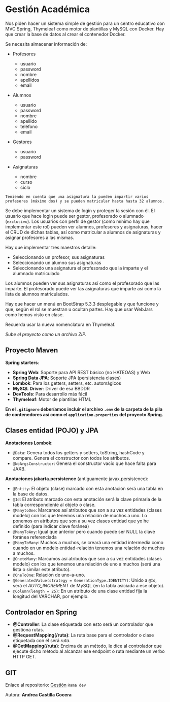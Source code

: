 # Gestión Académica

Nos piden hacer un sistema simple de gestión para un centro educativo con MVC Spring, Thymeleaf como motor de plantillas y MySQL con Docker. Hay que crear la base de datos al crear el contenedor Docker.

Se necesita almacenar información de:

* Profesores 
  * usuario 
  * password
  * nombre
  * apellidos
  * email

* Alumnos 
  * usuario
  * password
  * nombre
  * apellido 
  * teléfono
  * email

* Gestores 
  * usuario 
  * password

* Asignaturas 
  * nombre
  * curso
  * ciclo

`Teniendo en cuenta que una asignatura la pueden impartir varios profesores (máximo dos) y se pueden matricular hasta hasta 32 alumnos.`

Se debe implementar un sistema de login y proteger la sesión con él. El usuario que hace login puede ser gestor, profesorado o alumnado (`exclusivo`). Los usuarios con perfil de gestor (como mínimo hay que implementar este rol) pueden ver alumnos, profesores y asignaturas, hacer el CRUD de dichas tablas, así como matricular a alumnos de asignaturas y asignar profesores a las mismas.

Hay que implementar tres maestros detalle: 
* Seleccionando un profesor, sus asignaturas
* Seleccionando un alumno sus asignaturas
* Seleccionando una asignatura el profesorado que la imparte y el alumnado matriculado

Los alumnos pueden ver sus asignaturas así como el profesorado que las imparte. El profesorado puede ver las asignaturas que imparte así como la lista de alumnos matriculados.

Hay que hacer un menú en BootStrap 5.3.3 desplegable y que funcione y que, según el rol se muestran u ocultan partes. Hay que usar WebJars como hemos visto en clase.

Recuerda usar la nueva nomenclatura en Thymeleaf.

_Sube el proyecto como un archivo ZIP._

## Proyecto Maven

**Spring starters**:
* **Spring Web**: Soporte para API REST básico (no HATEOAS) y Web
* **Spring Data JPA**: Soporte JPA (persistencia clases)
* **Lombok**: Para los getters, setters, etc. automágicos
* **MySQL Driver**: Driver de esa BBDDR
* **DevTools**: Para desarrollo más fácil
* **Thymeleaf**: Motor de plantillas HTML

**En el `.gitignore` deberíamos incluir el archivo `.env` de la carpeta de la pila de contenedores así como el `application.properties` del proyecto Spring.**

## Clases entidad (POJO) y JPA

**Anotaciones Lombok**:

* `@Data`: Genera todos los getters y setters, toString, hashCode y compare. Genera el constructor con todos los atributos.
* `@NoArgsConstructor`: Genera el constructor vacío que hace falta para JAXB.


**Anotaciones jakarta.persistence** (antiguamente javax.persistence):

* `@Entity`: El objeto (clase) marcado con esta anotación será una tabla en la base de datos.
* `@Id`: El atributo marcado con esta anotación será la clave primaria de la tabla correspondiente al objeto o clase.
* `@ManytoOne`: Marcamos así atributos que son a su vez entidades (clases modelo) con los que tenemos una relación de muchos a uno. Lo ponemos en atributos que son a su vez clases entidad que yo he definido (para indicar clave foránea)
* `@ManyToAny`: Igual que anterior pero cuando puede ser NULL la clave foránea referenciada
* `@ManyToMany`: Muchos a muchos, se creará una entidad intermedia como cuando en un modelo entidad-relación tenemos una relación de muchos a muchos.
* `@OnetoMany`: Marcamos así atributos que son a su vez entidades (clases modelo) con los que tenemos una relación de uno a muchos (será una lista o similar este atributo).
* `@OneToOne`: Relación de uno-a-uno.
* `@GeneratedValue(strategy = GenerationType.IDENTITY)`: Unido a `@Id`, será el *AUTO_INCREMENT* de MySQL (en la tabla asiciada a ese objeto).
* `@Column(length = 25)`: En un atributo de una clase entidad fija la longitud del VARCHAR, por ejemplo.

## Controlador en Spring

* **@Controller**: La clase etiquetada con esto será un controlador que gestiona rutas.
* **@RequestMapping(/ruta)**: La ruta base para el controlador o clase etiquetada con él será *ruta*.
* **@GetMapping(/ruta)**: Encima de un método, le dice al controlador que ejecute dicho método al alcanzar ese endpoint o ruta mediante un verbo HTTP GET.

## GIT
Enlace al repositorio:
[Gestión](https://github.com/acascoc098/gestion.git)
`Rama dev`

Autora: **Andrea Castilla Cocera**